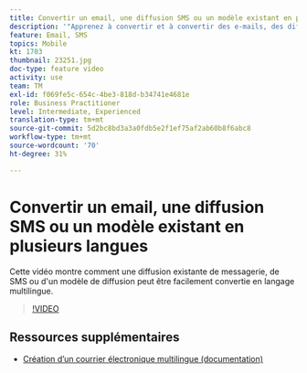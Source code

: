 ```yaml
---
title: Convertir un email, une diffusion SMS ou un modèle existant en plusieurs langues
description: '"Apprenez à convertir et à convertir des e-mails, des diffusions SMS ou un modèle de diffusion en langage multilingue."'
feature: Email, SMS
topics: Mobile
kt: 1703
thumbnail: 23251.jpg
doc-type: feature video
activity: use
team: TM
exl-id: f069fe5c-654c-4be3-818d-b34741e4681e
role: Business Practitioner
level: Intermediate, Experienced
translation-type: tm+mt
source-git-commit: 5d2bc8bd3a3a0fdb5e2f1ef75af2ab60b8f6abc8
workflow-type: tm+mt
source-wordcount: '70'
ht-degree: 31%

---
```


# Convertir un email, une diffusion SMS ou un modèle existant en plusieurs langues

Cette vidéo montre comment une diffusion existante de messagerie, de SMS ou d&#39;un modèle de diffusion peut être facilement convertie en langage multilingue.

>[!VIDEO](https://video.tv.adobe.com/v/23251?quality=12)

## Ressources supplémentaires

* [Création d’un courrier électronique multilingue (documentation)](https://helpx.adobe.com/campaign/standard/channels/using/creating-a-multilingual-email.html)
